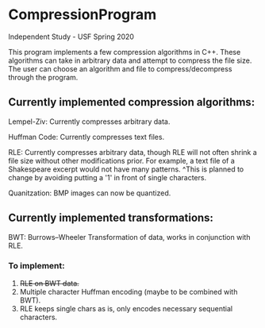 # CompressionProgram
Independent Study - USF Spring 2020

This program implements a few compression algorithms in C++. These algorithms can take in arbitrary data and attempt to compress the file size. The user can choose an algorithm and file to compress/decompress through the program.


## Currently implemented compression algorithms:
Lempel-Ziv: Currently compresses arbitrary data.

Huffman Code: Currently compresses text files.

RLE: Currently compresses arbitrary data, though RLE will not often shrink a file size without other modifications prior. For example, a text file of a Shakespeare excerpt would not have many patterns. 
^This is planned to change by avoiding putting a '1' in front of single characters.

Quanitzation: BMP images can now be quantized.


## Currently implemented transformations:
BWT: Burrows–Wheeler Transformation of data, works in conjunction with RLE.

### To implement: 
1. ~~RLE on BWT data.~~
2. Multiple character Huffman encoding (maybe to be combined with BWT).
3. RLE keeps single chars as is, only encodes necessary sequential characters.
